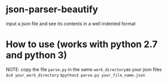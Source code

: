 # json-parser-beautify
input a json file and see its contents in a well indented format

# How to use (works with python 2.7 and python 3)

NOTE: copy the file `parse.py` in the same `work_directory`as your json files
`$cd your_work_directory`
`$python3 parse.py your_file_name.json`
